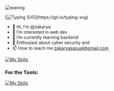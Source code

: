 <div align="left" >
 
 ![waving](https://capsule-render.vercel.app/api?type=waving&height=110&color=gradient)
 
 
 
[![Typing SVG](https://readme-typing-svg.herokuapp.com?font=Mouse+Memoirs&size=65&pause=500&color=06CD9C&vCenter=true&width=600&height=70&lines=I'm+Abderrahmane+deffaf;a+Web+Developer;)](https://git.io/typing-svg)
 </div>
 
- 👋 Hi, I’m @zakarya
- 👀 I’m interested in web dev
- 🌱 I’m currently learning backend
- 💞️ Enthusiast about cyber security and
- 📫 How to reach me zakaryasaoual@gmail.com

[![My Skills](https://skillicons.dev/icons?i=js,html,css,tailwindcss,react,c,figma,express,node,lunix,github)](https://skillicons.dev)

<h3>For the Tools: </h3>

[![My Skills](https://skillicons.dev/icons?i=vscode,vite,git)](https://skillicons.dev)
